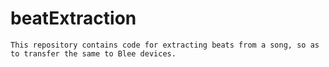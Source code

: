 # beatExtraction

```
This repository contains code for extracting beats from a song, so as to transfer the same to Blee devices.
```

